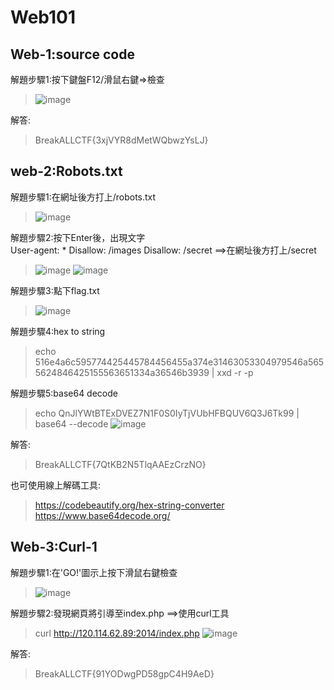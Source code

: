 # Web101

## Web-1:source code

解題步驟1:按下鍵盤F12/滑鼠右鍵=>檢查

>![image](https://github.com/saho-yu/CTF2018/blob/master/Web/pictures/web-1.png)

解答:

>BreakALLCTF{3xjVYR8dMetWQbwzYsLJ}


## web-2:Robots.txt

解題步驟1:在網址後方打上/robots.txt

>![image](https://github.com/saho-yu/CTF2018/blob/master/Web/pictures/web-2(1).png)

解題步驟2:按下Enter後，出現文字<br>
User-agent: *
Disallow: /images
Disallow: /secret
==>在網址後方打上/secret

>![image](https://github.com/saho-yu/CTF2018/blob/master/Web/pictures/web-2(2).png)
>![image](https://github.com/saho-yu/CTF2018/blob/master/Web/pictures/web-2(3).png)

解題步驟3:點下flag.txt

>![image](https://github.com/saho-yu/CTF2018/blob/master/Web/pictures/web-2(4).png)

解題步驟4:hex to string

>echo 516e4a6c595774425445784456455a374e31463053304979546a5655624846425155563651334a36546b3939 | xxd -r -p

解題步驟5:base64 decode

>echo QnJlYWtBTExDVEZ7N1F0S0IyTjVUbHFBQUV6Q3J6Tk99 | base64 --decode
>![image](https://github.com/saho-yu/CTF2018/blob/master/Web/pictures/web-2(5).png)

解答:

>BreakALLCTF{7QtKB2N5TlqAAEzCrzNO}

也可使用線上解碼工具:
>https://codebeautify.org/hex-string-converter<br>
>https://www.base64decode.org/<br>


## Web-3:Curl-1

解題步驟1:在'GO!'圖示上按下滑鼠右鍵檢查

>![image](https://github.com/saho-yu/CTF2018/blob/master/Web/pictures/web-3(1).png)

解題步驟2:發現網頁將引導至index.php
==>使用curl工具

>curl http://120.114.62.89:2014/index.php
>![image](https://github.com/saho-yu/CTF2018/blob/master/Web/pictures/web-3(2).png)

解答:

>BreakALLCTF{91YODwgPD58gpC4H9AeD}
